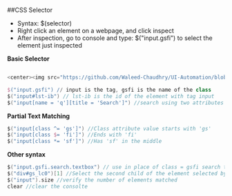 ##CSS Selector 

* Syntax: $(selector)  
* Right click an element on a webpage, and click inspect  
* After inspection, go to console and type: $("input.gsfi") to select the element just inspected

**Basic Selector** 
```groovy

<center><img src="https://github.com/Waleed-Chaudhry/UI-Automation/blob/master/css-selector-1.png" width="350"></center>

$("input.gsfi") // input is the tag, gsfi is the name of the class  
$("input#lst-ib") // lst-ib is the id of the element with tag input
$("input[name = 'q'][title = 'Search']") //search using two attributes at once
```

**Partial Text Matching**
```groovy
$("input[class ^= 'gs']") //Class attribute value starts with 'gs'
$("input[class $= 'fi']") //Ends with 'fi'
$("input[class *= 'sf']") //Has 'sf' in the middle
```

**Other syntax**
```groovy
$("input.gsfi.search.textbox") // use in place of class = gsfi search textbox
$("div#gs_lc0")[1] //Select the second child of the element selected by ("div#gs_lc0") 
$("input").size //verify the number of elements matched
clear //clear the consolte
```
